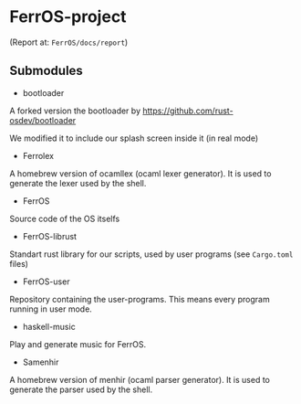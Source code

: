 # FerrOS-project

(Report at: `FerrOS/docs/report`)

## Submodules

* bootloader

A forked version the bootloader by https://github.com/rust-osdev/bootloader

We modified it to include our splash screen inside it (in real mode)

* Ferrolex

A homebrew version of ocamllex (ocaml lexer generator).
It is used to generate the lexer used by the shell.

* FerrOS

Source code of the OS itselfs

* FerrOS-librust

Standart rust library for our scripts, used by user programs (see `Cargo.toml` files)

* FerrOS-user

Repository containing the user-programs.
This means every program running in user mode.

* haskell-music

Play and generate music for FerrOS.

* Samenhir

A homebrew version of menhir (ocaml parser generator).
It is used to generate the parser used by the shell.
